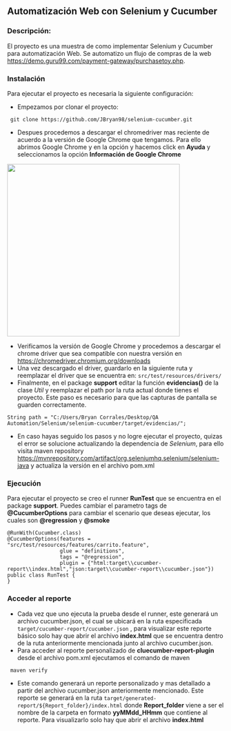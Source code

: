 ## Automatización Web con Selenium y Cucumber
### Descripción:
El proyecto es una muestra de como implementar Selenium y Cucumber para automatización Web. Se automatizo un flujo
de compras de la web https://demo.guru99.com/payment-gateway/purchasetoy.php.
### Instalación
Para ejecutar el proyecto es necesaria la siguiente configuración:
- Empezamos por clonar el proyecto: 
````agsl
 git clone https://github.com/JBryan98/selenium-cucumber.git
````

- Despues procedemos a descargar el chromedriver mas reciente de acuerdo a la versión de Google Chrome que tengamos.
Para ello abrimos Google Chrome y en la opción y hacemos click en **Ayuda** y seleccionamos la opción **Información de Google Chrome**
<img src="https://www.muycomputer.com/wp-content/uploads/2022/09/Comprobar-actualizaciones-de-Google-Chrome-en-Windows-y-macOS-1.png" width="400">


- Verificamos la versión de Google Chrome y procedemos a descargar el chrome driver que sea compatible con nuestra versión en
https://chromedriver.chromium.org/downloads
- Una vez descargado el driver, guardarlo en la siguiente ruta y reemplazar el driver que se encuentra en: ```src/test/resources/drivers/```
- Finalmente, en el package **support** editar la función **evidencias()** de la clase *Util* y reemplazar 
el path por la ruta actual donde tienes el proyecto. Este paso es necesario para que las capturas de pantalla se guarden correctamente.
```
String path = "C:/Users/Bryan Corrales/Desktop/QA Automation/Selenium/selenium-cucumber/target/evidencias/";
```
- En caso hayas seguido los pasos y no logre ejecutar el proyecto, quizas el error se solucione actualizando la dependencia
de *Selenium*, para ello visita maven repository https://mvnrepository.com/artifact/org.seleniumhq.selenium/selenium-java 
y actualiza la versión en el archivo pom.xml 


### Ejecución
Para ejecutar el proyecto se creo el runner **RunTest** que se encuentra en el package **support**.
Puedes cambiar el parametro tags de **@CucumberOptions** para cambiar el scenario que deseas ejecutar, 
los cuales son **@regression** y **@smoke**
````
@RunWith(Cucumber.class)
@CucumberOptions(features = "src/test/resources/features/carrito.feature",
                 glue = "definitions",
                 tags = "@regression",
                 plugin = {"html:target\\cucumber-report\\index.html","json:target\\cucumber-report\\cucumber.json"})
public class RunTest {
}
````

### Acceder al reporte
- Cada vez que uno ejecuta la prueba desde el runner, este generará un archivo cucumber.json, el cual se ubicará en la ruta especificada
```target/cucumber-report/cucumber.json``` , para visualizar este reporte básico solo hay que abrir 
el archivo **index.html** que se encuentra dentro de la ruta anteriormente mencionada junto al archivo cucumber.json.
- Para acceder al reporte personalizado de **cluecumber-report-plugin** desde el archivo pom.xml ejecutamos el comando de maven
````agsl
 maven verify
````
- Este comando generará un reporte personalizado y mas detallado a partir del archivo cucumber.json anteriormente mencionado.
Este reporte se generará en la ruta ``target/generated-report/${Report_folder}/index.html`` donde **Report_folder** viene a ser 
el nombre de la carpeta en formato **yyMMdd_HHmm** que contiene al reporte. Para visualizarlo solo hay que abrir el archivo
**index.html**
